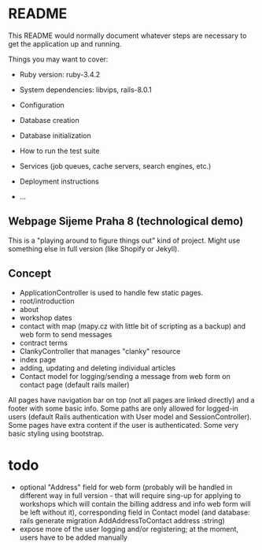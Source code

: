 # README

This README would normally document whatever steps are necessary to get the
application up and running.

Things you may want to cover:

* Ruby version: ruby-3.4.2

* System dependencies: libvips, rails-8.0.1

* Configuration

* Database creation

* Database initialization

* How to run the test suite

* Services (job queues, cache servers, search engines, etc.)

* Deployment instructions

* ...

## Webpage Sijeme Praha 8 (technological demo)
This is a "playing around to figure things out" kind of project. Might use something else in full version (like Shopify or Jekyll).

## Concept
* ApplicationController is used to handle few static pages.
 * root/introduction
 * about
 * workshop dates
 * contact with map (mapy.cz with little bit of scripting as a backup) and web form to send messages
 * contract terms
* ClankyController that manages "clanky" resource
 * index page
 * adding, updating and deleting individual articles
* Contact model for logging/sending a message from web form on contact page (default rails mailer)

All pages have navigation bar on top (not all pages are linked directly) and a footer with some basic info.
Some paths are only allowed for logged-in users (default Rails authentication with User model and SessionController).
Some pages have extra content if the user is authenticated.
Some very basic styling using bootstrap.



# todo
* optional "Address" field for web form (probably will be handled in different way in full version - that will require sing-up for applying to workshops which will contain the billing address and info web form will be left without it), corresponding field in Contact model (and database: rails generate migration AddAddressToContact address :string)
* expose more of the user logging and/or registering; at the moment, users have to be added manually

